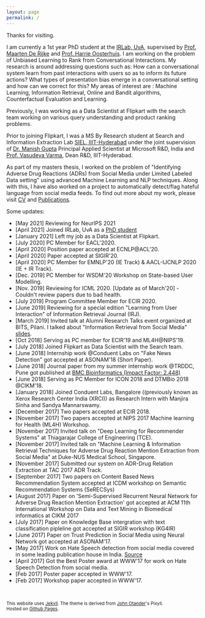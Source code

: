 ```yaml
---
layout: page
permalink: /
---
```


Thanks for visiting.

I am currently a 1st year PhD student at the [IRLab, UvA](http://irlab.science.uva.nl), supervised by [Prof. Maarten De Rijke](https://staff.fnwi.uva.nl/m.derijke/) and [Prof. Harrie Oosterhuis](https://harrieo.github.io/). I am working on the problem of Unbiased Learning to Rank from Conversational Interactions. My research is around addressing questions such as: How can a conversational system learn from past interactions with users so as to inform its future actions? What types of presentation bias emerge in a conversational setting and how can we correct for this? My areas of interest are : Machine Learning, Information Retrieval, Online and Bandit algorithms, Counterfactual Evaluation and Learning. 

Previously, I was working as a Data Scientist at Flipkart with the search team working on various query understanding and product ranking problems.  

Prior to joining Flipkart, I was a MS By Research student at Search and Information Extraction Lab [SIEL, IIIT-Hyderabad](search.iiit.ac.in) under the joint supervision of [Dr. Manish Gupta](https://www.microsoft.com/en-us/research/people/gmanish/?from=http%3A%2F%2Fresearch.microsoft.com%2Fen-us%2Fpeople%2Fgmanish%2F#) Principal Applied Scientist at Microsoft R&D, India and [Prof. Vasudeva Varma](https://faculty.iiit.ac.in/~vv/Home.html), Dean R&D, IIIT-Hyderabad. 

As part of my masters thesis, I worked on the problem of "Identifying Adverse Drug Reactions (ADRs) from Social Media under Limited Labeled Data setting" using advanced Machine Learning and NLP techniques. Along with this, I have also worked on a project to automatically detect/flag hateful language from social media feeds. 
To find out more about my work, please visit [CV](/resume-final.pdf) and [Publications](/publications/).

Some updates:

* [May 2021] Reviewing for NeurIPS 2021
* [April 2021] Joined IRLab, UvA as a [PhD student](https://irlab.science.uva.nl/2021/04/15/shashank-gupta-joins-irlab/) 
* [January 2021] Left my job as a Data Scientist at Flipkart.
* [July 2020] PC Member for EACL'2020.
* [April 2020] Position paper accepted at ECNLP@ACL'20.
* [April 2020] Paper accepted at SIGIR'20. 
* [April 2020] PC Member for EMNLP'20 (IE Track) & AACL-IJCNLP 2020 (IE + IR Track).
* [Dec. 2019] PC Member for WSDM'20 Workshop on State-based User Modelling.
* [Nov. 2019] Reviewing for ICML 2020. [Update as of March'20] - Couldn't review papers due to bad health.
* [July 2019] Program Committee Member for ECIR 2020. 
* [June 2019] Reviewing for a special edition "Learning from User Interaction" of Information Retrieval Journal (IRJ). 
* [March 2019] Invited talk at Alumni Research Talks event organized at BITS, Pilani. I talked about "Information Retrieval from Social Media" [slides](https://docs.google.com/presentation/d/1waACjQVOiorrI6wtdGX1ataYaQVMKCqQGT2We69y19w/edit#slide=id.g5459ed153a_0_29).  
* [Oct 2018] Serving as PC member for ECIR'19 and ML4H@NIPS'19.
* [July 2018] Joined Flipkart as Data Scientist with the Search team. 
* [June 2018] Internship work @Conduent Labs on "Fake News Detection" got accepted at ASONAM'18 (Short Paper).
* [June 2018] Journal paper from my summer internship work @TRDDC, Pune got published at [BMC Bioinformatics (Impact Factor: 2.448)](https://bmcbioinformatics.biomedcentral.com/articles/10.1186/s12859-018-2192-4)
* [June 2018] Serving as PC Member for ICON 2018 and DTMBio 2018 @CIKM'18.
* [January 2018] Joined Conduent Labs, Bangalore ((previously known as Xerox Research Center India (XRCI)) as Research Intern with Manjira Sinha and Sandya Mannarswamy. 
* [December 2017] Two papers accepted at ECIR 2018.
* [November 2017] Two papers accepted at NIPS 2017 Machine learning for Health (ML4H) Workshop.
* [November 2017] Invited talk on "Deep Learning for Recommender Systems" at Thiagarajar College of Engineering (TCE). 
* [November 2017] Invited talk on "Machine Learning & Information Retrieval Techniques for Adverse Drug Reaction Mention Extraction from Social Media" at Duke-NUS Medical School, Singapore.
* [November 2017] Submitted our system on ADR-Drug Relation Extraction at TAC 2017 ADR Track.
* [September 2017] Two papers on Content Based News Recommendation System accepted at ICDM workshop on Semantic Recommendation Systems (SeRECSys)
* [August 2017] Paper on 'Semi-Supervised Recurrent Neural Network for Adverse Drug Reaction Mention Extraction' got accepted at ACM 11th International Workshop on Data and Text Mining in Biomedical informatics at CIKM 2017
* [July 2017] Paper on Knowledge Base intergration with text classification pipleline got accepted at SIGIR workshop (KG4IR)
* [June 2017] Paper on Trust Prediction in Social Media using Neural Network got accepted at ASONAM'17.
* [May 2017] Work on Hate Speech detection from social media covered in some leading publication house in India. [Source](https://www.iiit.ac.in/news/IRELspaperonHateSpeechDetectionvotedBestPosterPresentationatWWW2017Perth/)
* [April 2017] Got the Best Poster award at WWW'17 for work on Hate Speech Detection from social media.
* [Feb 2017] Poster paper accepted in WWW'17.
* [Feb 2017] Workshop paper accepted in WWW'17.

<br/>



<small>This website uses [Jekyll](http://jekyllrb.com). The theme is derived from [John Otander](http://johnotander.com/)'s Pixyll.<br/>Hosted on [Github Pages](https://pages.github.com/).</small>
